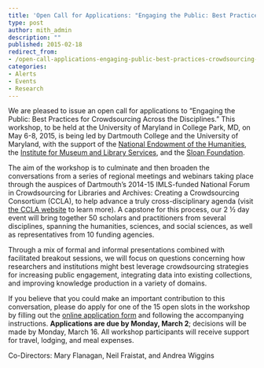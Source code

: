 ```yaml
---
title: 'Open Call for Applications: "Engaging the Public: Best Practices for Crowdsourcing Across the Disciplines"'
type: post
author: mith_admin
description: ""
published: 2015-02-18
redirect_from: 
- /open-call-applications-engaging-public-best-practices-crowdsourcing-across-disciplines/
categories:
- Alerts
- Events
- Research
---
```

We are pleased to issue an open call for applications to “Engaging the Public: Best Practices for Crowdsourcing Across the Disciplines.” This workshop, to be held at the University of Maryland in College Park, MD, on May 6-8, 2015, is being led by Dartmouth College and the University of Maryland, with the support of the [National Endowment of the Humanities](http://www.neh.gov/), the [Institute for Museum and Library Services](http://www.imls.gov/), and the [Sloan Foundation](http://www.sloan.org/).

The aim of the workshop is to culminate and then broaden the conversations from a series of regional meetings and webinars taking place through the auspices of Dartmouth’s 2014-15 IMLS-funded National Forum in Crowdsourcing for Libraries and Archives: Creating a Crowdsourcing Consortium (CCLA), to help advance a truly cross-disciplinary agenda (visit [the CCLA website](http://www.crowdconsortium.org) to learn more). A capstone for this process, our 2 ½ day event will bring together 50 scholars and practitioners from several disciplines, spanning the humanities, sciences, and social sciences, as well as representatives from 10 funding agencies.

Through a mix of formal and informal presentations combined with facilitated breakout sessions, we will focus on questions concerning how researchers and institutions might best leverage crowdsourcing strategies for increasing public engagement, integrating data into existing collections, and improving knowledge production in a variety of domains.

If you believe that you could make an important contribution to this conversation, please do apply for one of the 15 open slots in the workshop by filling out the [online application form](https://docs.google.com/forms/d/14HASCdLPi_1raUyg70iZE31aiMxb5Vu4qHXe_DTjFnI/viewform) and following the accompanying instructions. **Applications are due by Monday, March 2**; decisions will be made by Monday, March 16. All workshop participants will receive support for travel, lodging, and meal expenses.

Co-Directors: Mary Flanagan, Neil Fraistat, and Andrea Wiggins
